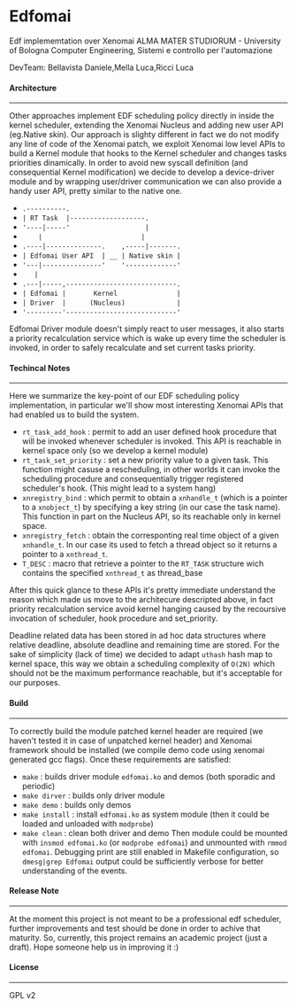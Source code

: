 Edfomai
=======
Edf implememtation over Xenomai
ALMA MATER STUDIORUM - University of Bologna
Computer Engineering, Sistemi e controllo per l'automazione

DevTeam: Bellavista Daniele,Mella Luca,Ricci Luca

#### Architecture
-------
Other approaches implement EDF scheduling policy directly in inside the kernel scheduler,
extending the Xenomai Nucleus and adding new user API (eg.Native skin).
Our approach is slighty different in fact we do not modify any line of code of the Xenomai patch, we exploit Xenomai
low level APIs to build a Kernel module that hooks to the Kernel scheduler and changes tasks priorities dinamically.
In order to avoid new syscall definition (and consequential Kernel modification) we decide to develop a device-driver
module and by wrapping user/driver communication we can also provide a handy user API, pretty similar to the native one.

* `.----------.                            `
* `| RT Task  |-------------------.        `
* `'----|-----'                   |        `
* `     |                         |        `
* `.----|--------------.    ,-----|-------.`
* `| Edfomai User API  | __ | Native skin |`  
* `'---|---------------'    '-------------'`
* `    |                                   `   
* `.---|-----,----------------------------.`  
* `| Edfomai |       Kernel               |`
* `| Driver  |      (Nucleus)             |`   
* `'---------'----------------------------'`

Edfomai Driver module doesn't simply react to user messages, it also starts a priority recalculation service which is wake up every time the scheduler is invoked, in order to safely recalculate and set current tasks priority.

#### Techincal Notes
-------
Here we summarize the key-point of our EDF scheduling policy implementation, in particular we'll show most interesting 
Xenomai APIs that had enabled us to build the system.

* `rt_task_add_hook` : permit to add an user defined hook procedure that will be invoked whenever scheduler is invoked. This API is reachable in kernel space only (so we develop a kernel module)
* `rt_task_set_priority` : set a new priority value to a given task. This function might casuse a rescheduling, in other worlds it can invoke the scheduling procedure and consequentially trigger registered scheduler's hook. (This might lead to a system hang)
* `xnregistry_bind` : which permit to obtain a `xnhandle_t` (which is a pointer to a `xnobject_t`) by specifying a key string (in our case the task name). This function in part on the Nucleus API, so its reachable only in kernel space.
* `xnregistry_fetch` : obtain the corresponting real time object of a given `xnhandle_t`. In our case its used to fetch a thread object so it returns a pointer to a `xnthread_t`.
* `T_DESC` : macro that retrieve a pointer to the `RT_TASK` structure wich contains the specified `xnthread_t` as thread_base

After this quick glance to these APIs it's pretty immediate understand the reason which made us move to the architecure descripted above, in fact priority recalculation service avoid kernel hanging caused by the recoursive invocation of scheduler, hook procedure and set_priority. 

Deadline related data has been stored in ad hoc data structures where relative deadline, absolute deadline and remaining time are stored. For the sake of simplicity (lack of time) we decided to adapt `uthash` hash map to kernel space, this way we obtain a scheduling complexity of `O(2N)` which should not be the maximum performance reachable, but it's acceptable for our purposes.

#### Build
-------
To correctly build the module patched kernel header are required (we haven't tested it in case of unpatched kernel header) and Xenomai framework should be installed (we compile demo code using xenomai generated gcc flags).
Once these requirements are satisfied:
* `make` : builds driver module `edfomai.ko` and demos (both sporadic and periodic)
* `make dirver` : builds only driver module
* `make demo` : builds only demos
* `make install` : install `edfomai.ko` as system module (then it could be loaded and unloaded with `modprobe`)
* `make clean` : clean both driver and demo
Then module could be mounted with `insmod edfomai.ko` (or `modprobe edfomai`) and unmounted with `rmmod edfomai`. Debugging print are still enabled in Makefile configuration, so `dmesg|grep Edfomai` output could be sufficiently verbose for better understanding of the events.

#### Release Note
-------
At the moment this project is not meant to be a professional edf scheduler, further improvements and test should be done in order to achive that maturity. So, currently, this project remains an academic project (just a draft).
Hope someone help us in improving it :)

#### License
-------
GPL v2
